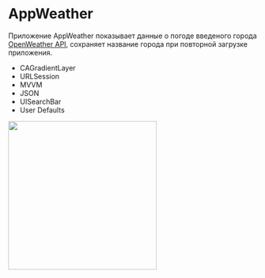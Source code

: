 # AppWeather

Приложение AppWeather показывает данные о погоде введеного города [OpenWeather API](https://openweathermap.org/api), сохраняет название города при повторной загрузке приложения.

- CAGradientLayer
- URLSession
- MVVM
- JSON
- UISearchBar
- User Defaults

<img src="https://user-images.githubusercontent.com/81886542/130973282-0c424470-3579-49a5-a780-618333488dde.png" width="300" />



